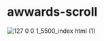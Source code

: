 # awwards-scroll

![127 0 0 1_5500_index html (1)](https://github.com/user-attachments/assets/453d44ce-2914-4107-a7fe-36e6062ad2e8)
